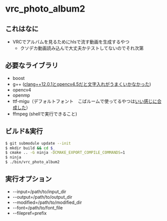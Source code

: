 # vrc_photo_album2
## これはなに
- VRCでアルバムを見るためにhlsで流す動画を生成するやつ
  - クソデカ動画読み込んで大丈夫かテストしてないのでそれ次第

## 必要なライブラリ
- boost
- g++ ([clang++12.0.1とopencv4.5だと文字入れがうまくいかなかった](https://github.com/opencv/opencv/issues/20854))
- opencv4
- openmp
- ttf-migu（デフォルトフォント　こばルームで使ってるやつは[いい感じに合成した](https://wiki.27coba.lt/technology/font)）
- ffmpeg (shellで実行できること)

## ビルド&実行
```sh
$ git submodule update --init
$ mkdir build && cd $_
$ cmake .. -G ninja -DCMAKE_EXPORT_COMPILE_COMMANDS=1
$ ninja
$ ./bin/vrc_photo_album2
```

## 実行オプション
-  --input=/path/to/input_dir
-  --output=/path/to/output_dir
-  --modified=/path/to/modified_dir
-  --font=/path/to/font_file
-  --filepref=prefix
